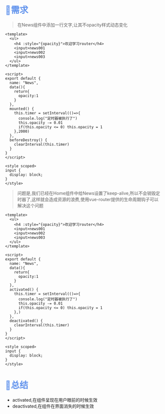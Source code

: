 # <font color='cornflowerblue'>🛴需求</font>

> 在News组件中添加一行文字,让其不opacity样式动态变化

```vue
<template>
  <ul>
    <h4 :style="{opacity}">欢迎学习router</h4>
    <input>news001
    <input>news002
    <input>news003
  </ul>
</template>

<script>
export default {
  name: "News",
  data(){
    return{
      opacity:1
    }
  },
  mounted() {
    this.timer = setInterval(()=>{
      console.log("定时器被执行了")
      this.opacity -= 0.01
      if(this.opacity <= 0) this.opacity = 1
    },2000)
  },
  beforeDestroy() {
    clearInterval(this.timer)
  }
}
</script>

<style scoped>
input {
  display: block;
}
</style>

```

> 问题是,我们已经在Home组件中给News设置了keep-alive,所以不会销毁定时器了,这样就会造成资源的浪费,使用vue-router提供的生命周期钩子可以解决这个问题

```vue
<template>
  <ul>
    <h4 :style="{opacity}">欢迎学习router</h4>
    <input>news001
    <input>news002
    <input>news003
  </ul>
</template>

<script>
export default {
  name: "News",
  data(){
    return{
      opacity:1
    }
  },
  activated() {
    this.timer = setInterval(()=>{
      console.log("定时器被执行了")
      this.opacity -= 0.01
      if(this.opacity <= 0) this.opacity = 1
    },)
  },
  deactivated() {
    clearInterval(this.timer)
  }
}
</script>

<style scoped>
input {
  display: block;
}
</style>
```

# <font color='cornflowerblue'>🚀总结</font>

- activated,在组件呈现在用户眼前的时候生效
- deactivated,在组件在界面消失的时候生效